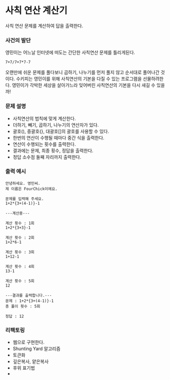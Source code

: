 # 사칙 연산 계산기
사칙 연산 문제를 계산하여 답을 출력한다. 

### 사건의 발단
영민이는 어느날 인터넷에 떠도는 간단한 사칙연산 문제를 틀리게된다.
```text
7+7/7+7*7-7
```
오랜만에 쉬운 문제를 풀다보니 곱하기, 나누기를 먼저 풀지 않고 순서대로 풀어나간 것이다.
수키피는 영민이를 위해 사칙연산의 기본을 다질 수 있는 프로그램을 선물하려한다.
영민이가 각박한 세상을 살아가느라 잊어버린 사칙연산의 기본을 다시 새길 수 있을까!

### 문제 설명
- 사칙연산의 법칙에 맞게 계산한다.
- 더하기, 빼기, 곱하기, 나누기의 연산자가 있다.
- 괄호(), 중괄호{}, 대괄호[]의 괄호를 사용할 수 있다.
- 한번의 연산이 수행될 때마다 중간 식을 출력한다.
- 연산이 수행되는 횟수를 출력한다.
- 결과에는 문제, 최종 횟수, 정답을 출력한다.
- 정답 소수점 둘째 자리까지 출력한다.

### 출력 예시
```text
안녕하세요. 영민씨.
제 이름은 FourChick이에요.

문제를 입력해 주세요.
1+2*{3+(4-1)}-1

---계산중---

계산 횟수 : 1회
1+2*{3+3}-1

계산 횟수 : 2회
1+2*6-1

계산 횟수 : 3회
1+12-1

계산 횟수 : 4회
13-1

계산 횟수 : 5회
12

---결과를 출력합니다.---
문제 : 1+2*{3+(4-1)}-1
총 풀이 횟수 : 5회

정답 : 12
```

### 리팩토링
- 웹으로 구현한다.
- Shunting Yard 알고리즘
- 토큰화
- 깊은복사, 얕은복사
- 후위 표기법
- 